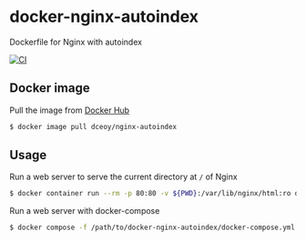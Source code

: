 docker-nginx-autoindex
======================

Dockerfile for Nginx with autoindex

[![CI](https://github.com/dceoy/docker-nginx-autoindex/actions/workflows/ci.yml/badge.svg)](https://github.com/dceoy/docker-nginx-autoindex/actions/workflows/ci.yml)

Docker image
------------

Pull the image from [Docker Hub](https://hub.docker.com/r/dceoy/nginx-autoindex/)

```sh
$ docker image pull dceoy/nginx-autoindex
```

Usage
-----

Run a web server to serve the current directory at `/` of Nginx

```sh
$ docker container run --rm -p 80:80 -v ${PWD}:/var/lib/nginx/html:ro dceoy/nginx-autoindex
```

Run a web server with docker-compose

```sh
$ docker compose -f /path/to/docker-nginx-autoindex/docker-compose.yml up
```
